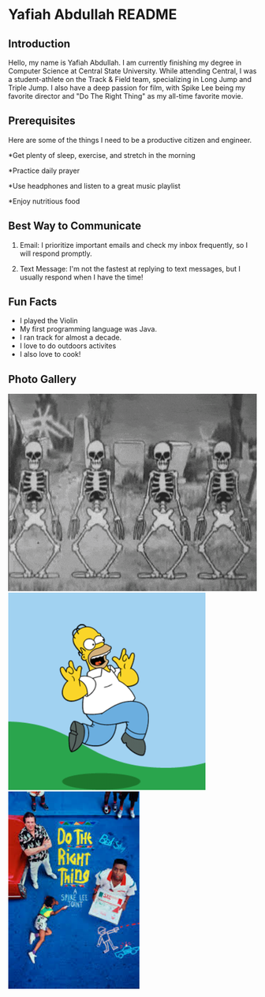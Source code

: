 # Yafiah Abdullah README

## Introduction

Hello, my name is Yafiah Abdullah. I am currently finishing my degree in Computer Science at Central State University. While attending Central, I was a student-athlete on the Track & Field team, specializing in Long Jump and Triple Jump. I also have a deep passion for film, with Spike Lee being my favorite director and "Do The Right Thing" as my all-time favorite movie.

## Prerequisites
    
Here are some of the things I need to be a productive citizen and engineer.

*Get plenty of sleep, exercise, and stretch in the morning

*Practice daily prayer

*Use headphones and listen to a great music playlist

*Enjoy nutritious food


## Best Way to Communicate 

1. Email: I prioritize important emails and check my inbox frequently, so I will respond promptly.

2. Text Message: I'm not the fastest at replying to text messages, but I usually respond when I have the time!

## Fun Facts

* I played the Violin
* My first programming language was Java.
* I ran track for almost a decade.
* I love to do outdoors activites
* I also love to cook!

## Photo Gallery
<img src="images/1497533116-not-dead.gif"  height=400/>
<img src="images/94132137-7d4fc100-fe7c-11ea-8512-69f90cb65e48.gif" height=400 />
<img src="images/download.jpg" height=400 />
